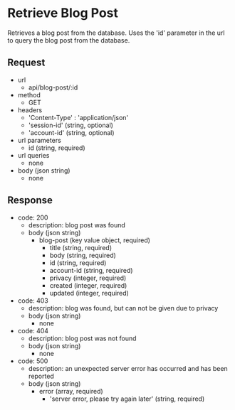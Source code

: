 # Retrieve Blog Post
Retrieves a blog post from the database. Uses the 'id' parameter in
the url to query the blog post from the database.

## Request
- url
  - api/blog-post/:id
- method
  - GET
- headers
  - 'Content-Type' : 'application/json'
  - 'session-id' (string, optional)
  - 'account-id' (string, optional)
- url parameters
  - id (string, required)
- url queries
  - none
- body (json string)
  - none

## Response
- code: 200
  - description: blog post was found
  - body (json string)
    - blog-post (key value object, required)
      - title (string, required)
      - body (string, required)
      - id (string, required)
      - account-id (string, required)
      - privacy (integer, required)
      - created (integer, required)
      - updated (integer, required)
- code: 403
  - description: blog was found, but can not be given due to privacy
  - body (json string)
    - none
- code: 404
  - description: blog post was not found
  - body (json string)
    - none
- code: 500
  - description: an unexpected server error has occurred and has been reported
  - body (json string)
    - error (array, required)
      - 'server error, please try again later' (string, required)
